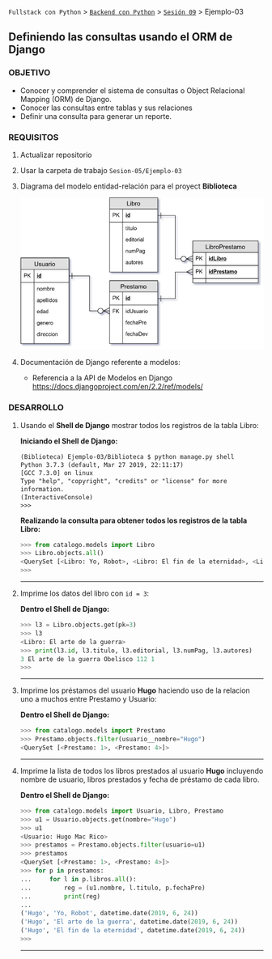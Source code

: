 `Fullstack con Python` > [`Backend con Python`](../../Readme.md) > [`Sesión 09`](../Readme.md) > Ejemplo-03
## Definiendo las consultas usando el ORM de Django

### OBJETIVO
- Conocer y comprender el sistema de consultas o Object Relacional Mapping (ORM) de Django.
- Conocer las consultas entre tablas y sus relaciones
- Definir una consulta para generar un reporte.

### REQUISITOS
1. Actualizar repositorio
1. Usar la carpeta de trabajo `Sesion-05/Ejemplo-03`
1. Diagrama del modelo entidad-relación para el proyect __Biblioteca__

   ![Modelo entidad-relación para Biblioteca](modelo-entidad-relacion.jpg)

1. Documentación de Django referente a modelos:
   - Referencia a la API de Modelos en Django https://docs.djangoproject.com/en/2.2/ref/models/

### DESARROLLO
1. Usando el __Shell de Django__ mostrar todos los registros de la tabla Libro:

   __Iniciando el Shell de Django:__
   ```console
   (Biblioteca) Ejemplo-03/Biblioteca $ python manage.py shell
   Python 3.7.3 (default, Mar 27 2019, 22:11:17)
   [GCC 7.3.0] on linux
   Type "help", "copyright", "credits" or "license" for more information.
   (InteractiveConsole)
   >>>
   ```

   __Realizando la consulta para obtener todos los registros de la tabla Libro:__

   ```python
   >>> from catalogo.models import Libro
   >>> Libro.objects.all()
   <QuerySet [<Libro: Yo, Robot>, <Libro: El fin de la eternidad>, <Libro: El arte de la guerra>]>
   >>>
   ```
   ***

1. Imprime los datos del libro con `id = 3`:

   __Dentro el Shell de Django:__

   ```python
   >>> l3 = Libro.objects.get(pk=3)
   >>> l3
   <Libro: El arte de la guerra>
   >>> print(l3.id, l3.titulo, l3.editorial, l3.numPag, l3.autores)
   3 El arte de la guerra Obelisco 112 1
   >>>
   ```
   ***

1. Imprime los préstamos del usuario __Hugo__ haciendo uso de la relacion uno a muchos entre Prestamo y Usuario:

   __Dentro el Shell de Django:__

   ```python
   >>> from catalogo.models import Prestamo
   >>> Prestamo.objects.filter(usuario__nombre="Hugo")
   <QuerySet [<Prestamo: 1>, <Prestamo: 4>]>
   ```
   ***

1. Imprime la lista de todos los libros prestados al usuario __Hugo__ incluyendo nombre de usuario, libros prestados y fecha de préstamo de cada libro.

   __Dentro el Shell de Django:__

   ```python
   >>> from catalogo.models import Usuario, Libro, Prestamo
   >>> u1 = Usuario.objects.get(nombre="Hugo")
   >>> u1
   <Usuario: Hugo Mac Rico>
   >>> prestamos = Prestamo.objects.filter(usuario=u1)
   >>> prestamos
   <QuerySet [<Prestamo: 1>, <Prestamo: 4>]>
   >>> for p in prestamos:
   ...     for l in p.libros.all():
   ...         reg = (u1.nombre, l.titulo, p.fechaPre)
   ...         print(reg)
   ...
   ('Hugo', 'Yo, Robot', datetime.date(2019, 6, 24))
   ('Hugo', 'El arte de la guerra', datetime.date(2019, 6, 24))
   ('Hugo', 'El fin de la eternidad', datetime.date(2019, 6, 24))
   >>>
   ```
   ***
